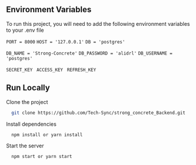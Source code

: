 ## Environment Variables

To run this project, you will need to add the following environment variables to your .env file

`PORT = 8000`
`HOST = '127.0.0.1'`
`DB = 'postgres'`

`DB_NAME = 'Strong-Concrete'`
`DB_PASSWORD = 'alidrl'`
`DB_USERNAME = 'postgres'`

`SECRET_KEY `
`ACCESS_KEY `
`REFRESH_KEY `


## Run Locally

Clone the project

```bash
  git clone https://github.com/Tech-Sync/strong_concrete_Backend.git
```

Install dependencies

```bash
  npm install or yarn install
```

Start the server

```bash
  npm start or yarn start
```

